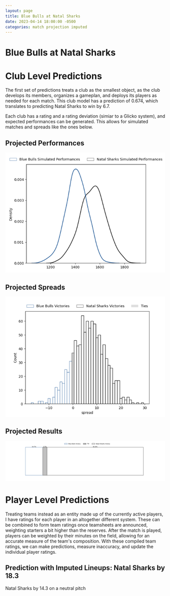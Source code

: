 ```yaml
---  
layout: page  
title: Blue Bulls at Natal Sharks  
date: 2023-04-14 18:00:00 -0500  
categories: match projection imputed  
---
```

# Blue Bulls at Natal Sharks

# Club Level Predictions


The first set of predictions treats a club as the smallest object, as the club develops its members, organizes a gameplan, and deploys its players as needed for each match. This club model has a prediction of 0.674, which translates to predicting Natal Sharks to win by 6.7.

Each club has a rating and a rating deviation (simiar to a Glicko system), and expected performances can be generated. This allows for simulated matches and spreads like the ones below.
## Projected Performances


![Projected Performances](plots/performances_2023-04-14-NatalSharks-BlueBulls.png)
## Projected Spreads


![Projected Spreads](plots/spreads_2023-04-14-NatalSharks-BlueBulls.png)
## Projected Results


![Projected Results](plots/resultbar_2023-04-14-NatalSharks-BlueBulls.png)
# Player Level Predictions


Treating teams instead as an entity made up of the currently active players, I have ratings for each player in an altogether different system. These can be combined to form team ratings once teamsheets are announced, weighting starters a bit higher than the reserves. After the match is played, players can be weighted by their minutes on the field, allowing for an accurate measure of the team's composition. With these compiled team ratings, we can make predictions, measure inaccuracy, and update the individual player ratings.
## Prediction with Imputed Lineups: Natal Sharks by 18.3


Natal Sharks by 14.3 on a neutral pitch

